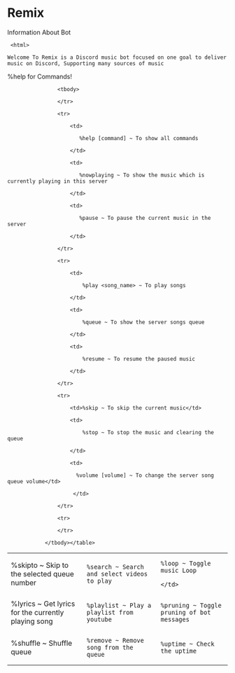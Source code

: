 # Remix
Information About Bot


     <html>

    

   <head>

  

<body>

  

  <p>

    Welcome To Remix is a Discord music bot focused on one goal to deliver music on Discord, Supporting many sources of music

 %help for Commands!

 

<table id="Remix">

                    <tbody>

                    </tr>

                    <tr>

                        <td>

                           %help [command] ~ To show all commands 

                        </td>

                        <td>

                           %nowplaying ~ To show the music which is currently playing in this server

                        </td>

                        <td>

                           %pause ~ To pause the current music in the server

                        </td>

                    </tr>

                    <tr>

                        <td>

                            %play <song_name> ~ To play songs

                        </td>

                        <td>

                            %queue ~ To show the server songs queue

                        </td>

                        <td>

                            %resume ~ To resume the paused music

                        </td>

                    </tr>

                    <tr>

                        <td>%skip ~ To skip the current music</td>

                        <td>

                            %stop ~ To stop the music and clearing the queue

                        </td>

                        <td>

                          %volume [volume] ~ To change the server song queue volume</td>

                         </td>

                    </tr>

                    <tr>

  <td>%skipto ~ Skip to the selected queue number</td>

  <td>

    %search ~ Search and select videos to play

  </td>

  <td>

    %loop ~ Toggle music Loop

    </td>

  </tr>

  <tr>

  <td>%lyrics ~ Get lyrics for the currently playing song</td>

  <td>

    %playlist ~ Play a playlist from youtube

  </td>

  <td>

    %pruning ~ Toggle pruning of bot messages

  </td>

  </tr>

  <tr>

  <td>%shuffle ~ Shuffle queue</td>

  <td>

    %remove ~ Remove song from the queue

  </td>

  <td>

    %uptime ~ Check the uptime

  </td>

  </tr>

  <tr>

                         

                    </tr>

                </tbody></table>

                

      

</style>      

  

 

  

  

</body>

</head>

    

    

    

    

    

  </html>
